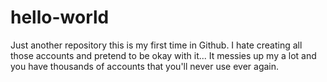 # hello-world
Just another repository
this is my first time in Github. I hate creating all those accounts and pretend to be okay with it... It messies up my a lot and you have thousands of accounts that you'll never use ever again. 
